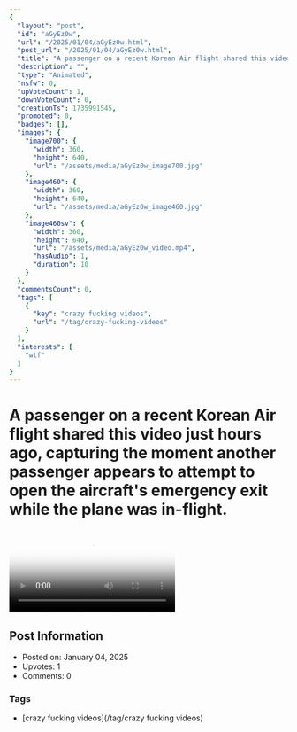```yaml
---
{
  "layout": "post",
  "id": "aGyEz0w",
  "url": "/2025/01/04/aGyEz0w.html",
  "post_url": "/2025/01/04/aGyEz0w.html",
  "title": "A passenger on a recent Korean Air flight shared this video just hours ago, capturing the moment another passenger appears to attempt to open the aircraft's emergency exit while the plane was in-flight.",
  "description": "",
  "type": "Animated",
  "nsfw": 0,
  "upVoteCount": 1,
  "downVoteCount": 0,
  "creationTs": 1735991545,
  "promoted": 0,
  "badges": [],
  "images": {
    "image700": {
      "width": 360,
      "height": 640,
      "url": "/assets/media/aGyEz0w_image700.jpg"
    },
    "image460": {
      "width": 360,
      "height": 640,
      "url": "/assets/media/aGyEz0w_image460.jpg"
    },
    "image460sv": {
      "width": 360,
      "height": 640,
      "url": "/assets/media/aGyEz0w_video.mp4",
      "hasAudio": 1,
      "duration": 10
    }
  },
  "commentsCount": 0,
  "tags": [
    {
      "key": "crazy fucking videos",
      "url": "/tag/crazy-fucking-videos"
    }
  ],
  "interests": [
    "wtf"
  ]
}
---
```


# A passenger on a recent Korean Air flight shared this video just hours ago, capturing the moment another passenger appears to attempt to open the aircraft's emergency exit while the plane was in-flight.

<video controls playsinline loop poster="/assets/media/aGyEz0w_image460.jpg">
  <source src="/assets/media/aGyEz0w_video.mp4" type="video/mp4">
  Your browser does not support the video tag.
</video>

## Post Information

- Posted on: January 04, 2025
- Upvotes: 1
- Comments: 0

### Tags

- [crazy fucking videos](/tag/crazy fucking videos)
